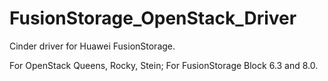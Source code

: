 # FusionStorage_OpenStack_Driver
Cinder driver for Huawei FusionStorage.

For OpenStack Queens, Rocky, Stein;
For FusionStorage Block 6.3 and 8.0.
